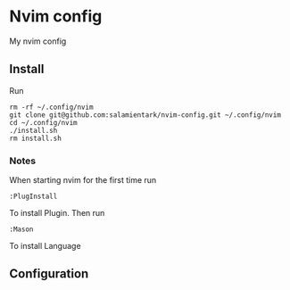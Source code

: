 # Nvim config
My nvim config

## Install
Run
```
rm -rf ~/.config/nvim
git clone git@github.com:salamientark/nvim-config.git ~/.config/nvim
cd ~/.config/nvim
./install.sh
rm install.sh
```
### Notes
When starting nvim for the first time run
```
:PlugInstall
```
To install Plugin.
Then run
```
:Mason
```
To install Language

## Configuration

